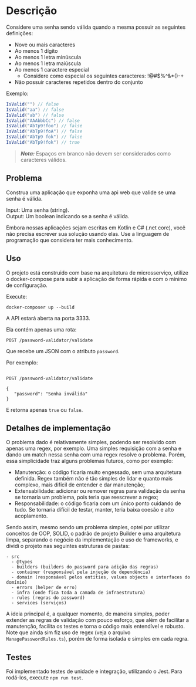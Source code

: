 # Descrição

Considere uma senha sendo válida quando a mesma possuir as seguintes definições:

- Nove ou mais caracteres
- Ao menos 1 dígito
- Ao menos 1 letra minúscula
- Ao menos 1 letra maiúscula
- Ao menos 1 caractere especial
  - Considere como especial os seguintes caracteres: !@#$%^&\*()-+
- Não possuir caracteres repetidos dentro do conjunto

Exemplo:

```c#
IsValid("") // false
IsValid("aa") // false
IsValid("ab") // false
IsValid("AAAbbbCc") // false
IsValid("AbTp9!foo") // false
IsValid("AbTp9!foA") // false
IsValid("AbTp9 fok") // false
IsValid("AbTp9!fok") // true
```

> **_Nota:_** Espaços em branco não devem ser considerados como caracteres válidos.

## Problema

Construa uma aplicação que exponha uma api web que valide se uma senha é válida.

Input: Uma senha (string).  
Output: Um boolean indicando se a senha é válida.

Embora nossas aplicações sejam escritas em Kotlin e C# (.net core), você não precisa escrever sua solução usando elas. Use a linguagem de programação que considera ter mais conhecimento.

## Uso

O projeto está construido com base na arquitetura de microsserviço, utilize o docker-compose para subir a aplicação de forma rápida e com o mínimo de configuração.

Execute:

`docker-composer up --build`

A API estará aberta na porta 3333.

Ela contém apenas uma rota:

`POST /password-validator/validate `

Que recebe um JSON com o atributo `password`.

Por exemplo:

```

POST /password-validator/validate

{
   "password": "Senha inválida"
}

```

E retorna apenas `true` ou `false`.

## Detalhes de implementação

O problema dado é relativamente simples, podendo ser resolvido com apenas uma regex, por exemplo. Uma simples requisição com a senha e dando um match nessa senha com uma regex resolve o problema. Porém, essa simplicidade traz alguns problemas futuros, como por exemplo:

- Manutenção: o código ficaria muito engessado, sem uma arquitetura definida. Regex também não é tão simples de lidar e quanto mais complexo, mais difícil de entender e dar manutenção;
- Extensabilidade: adicionar ou remover regras para validação da senha se tornaria um problema, pois teria que reescrever a regex;
- Responsabilidade: o código ficaria com um único ponto cuidando de tudo. Se tornaria difícil de testar, manter, teria baixa coesão e alto acoplamento.

Sendo assim, mesmo sendo um problema simples, optei por utilizar conceitos de OOP, SOLID, o padrão de projeto Builder e uma arquitetura limpa, separando o negócio da implementação e uso de frameworks, e dividi o projeto nas seguintes estruturas de pastas:

```
- src
  - @types
  - builders (builders do password para adição das regras)
  - container (responsável pela injeção de dependência)
  - domain (responsável pelos entities, values objects e interfaces do domínio)
  - errors (helper de erro)
  - infra (onde fica toda a camada de infraestrutura)
  - rules (regras do password)
  - services (serviços)

```

A ideia principal é, a qualquer momento, de maneira simples, poder extender as regras de validação com pouco esforço, que além de facilitar a manutenção, facilita os testes e torna o código mais entendível e robusto. Note que ainda sim fiz uso de regex (veja o arquivo `ManagePasswordRules.ts`), porém de forma isolada e simples em cada regra.

## Testes

Foi implementado testes de unidade e integração, utilizando o Jest. Para rodá-los, execute `npm run test`.

